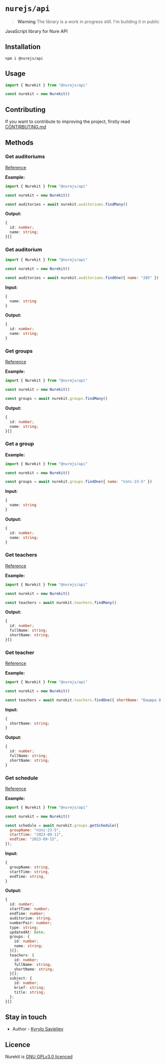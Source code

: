 # `nurejs/api`

> **Warning**
> The library is a work in progress still. I'm building it in public

JavaScript library for Nure API

## Installation

```shell
npm i @nurejs/api
```

## Usage

```js
import { Nurekit } from "@nurejs/api"

const nurekit = new Nurekit()
```

## Contributing

If you want to contribute to improving the project, firstly read [CONTIRBUTING.md](https://github.com/OneLiL05/nurekit/blob/main/CONTIRBUTING.md)

## Methods

### Get auditoriums

[Reference](https://nure-dev.pp.ua/#%D0%B7%D0%B0%D0%BF%D0%B8%D1%82-%D0%BD%D0%B0-%D0%B0%D1%83%D0%B4%D0%B8%D1%82%D0%BE%D1%80%D1%96%D1%97)

**Example:**

```js
import { Nurekit } from "@nurejs/api"

const nurekit = new Nurekit()

const auditories = await nurekit.auditoriums.findMany()
```

**Output:**

```ts
{
  id: number;
  name: string;
}[]
```

### Get auditorium

```js
import { Nurekit } from "@nurejs/api"

const nurekit = new Nurekit()

const auditories = await nurekit.auditoriums.findOne({ name: "285" })
```

**Input:**

```ts
{
  name: string
}
```

**Output:**

```ts
{
  id: number;
  name: string;
}
```

### Get groups

[Reference](https://nure-dev.pp.ua/#%D0%B7%D0%B0%D0%BF%D0%B8%D1%82-%D0%BD%D0%B0-%D0%B3%D1%80%D1%83%D0%BF%D0%B8)

**Example:**

```js
import { Nurekit } from "@nurejs/api"

const nurekit = new Nurekit()

const groups = await nurekit.groups.findMany()
```

**Output:**

```ts
{
  id: number;
  name: string;
}[]
```

### Get a group

**Example:**

```js
import { Nurekit } from "@nurejs/api"

const nurekit = new Nurekit()

const groups = await nurekit.groups.findOne({ name: "пзпі-23-5" })
```

**Input:**

```ts
{
  name: string
}
```

**Output:**

```ts
{
  id: number;
  name: string;
}
```

### Get teachers

[Reference](https://nure-dev.pp.ua/#%D0%B7%D0%B0%D0%BF%D0%B8%D1%82-%D0%BD%D0%B0-%D0%B2%D0%B8%D0%BA%D0%BB%D0%B0%D0%B4%D0%B0%D1%87%D1%96%D0%B2)

**Example:**

```js
import { Nurekit } from "@nurejs/api"

const nurekit = new Nurekit()

const teachers = await nurekit.teachers.findMany()
```

**Output:**

```ts
{
  id: number;
  fullName: string;
  shortName: string;
}[]
```

### Get teacher

[Reference](https://nure-dev.pp.ua/#%D0%B7%D0%B0%D0%BF%D0%B8%D1%82-%D0%BD%D0%B0-%D0%B2%D0%B8%D0%BA%D0%BB%D0%B0%D0%B4%D0%B0%D1%87%D1%96%D0%B2)

**Example:**

```js
import { Nurekit } from "@nurejs/api"

const nurekit = new Nurekit()

const teachers = await nurekit.teachers.findOne({ shortName: "Боцюра О. А." })
```

**Input:**

```ts
{
  shortName: string;
}
```

**Output:**

```ts
{
  id: number;
  fullName: string;
  shortName: string;
}
```

### Get schedule

[Reference](https://nure-dev.pp.ua/#%D0%B7%D0%B0%D0%BF%D0%B8%D1%82-%D0%BD%D0%B0-%D1%80%D0%BE%D0%B7%D0%BA%D0%BB%D0%B0%D0%B4)

**Example:**

```js
import { Nurekit } from "@nurejs/api"

const nurekit = new Nurekit()

const schedule = await nurekit.groups.getSchedule({
  groupName: "пзпі-23-5",
  startTime: "2023-09-11",
  endTime: "2023-09-15",
});
```

**Input:**

```ts
{
  groupName: string,
  startTime: string,
  endTime: string,
}
```

**Output:**

```ts
{
  id: number;
  startTime: number;
  endTime: number;
  auditorium: string;
  numberPair: number;
  type: string;
  updatedAt: Date;
  groups: {
    id: number;
    name: string;
  }[];
  teachers: {
    id: number;
    fullName: string;
    shortName: string;
  }[];
  subject: {
    id: number;
    brief: string;
    title: string;
  };
}[]
```

## Stay in touch

- Author - [Kyrylo Savieliev](https://github.com/OneLiL05)

## Licence

Nurekit is [GNU GPLv3.0 licenced](https://github.com/OneLiL05/nurekit/blob/main/LICENSE)

